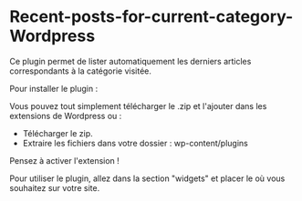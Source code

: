 # Recent-posts-for-current-category-Wordpress

Ce plugin permet de lister automatiquement les derniers articles correspondants à la catégorie visitée.

Pour installer le plugin :

Vous pouvez tout simplement télécharger le .zip et l'ajouter dans les extensions de Wordpress ou :

- Télécharger le zip.
- Extraire les fichiers dans votre dossier : wp-content/plugins

Pensez à activer l'extension !

Pour utiliser le plugin, allez dans la section "widgets" et placer le où vous souhaitez sur votre site.


